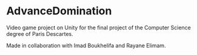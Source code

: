 # AdvanceDomination
Video game project on Unity for the final project of the Computer Science degree of Paris Descartes.

Made in collaboration with Imad Boukhelifa and Rayane Elimam.
